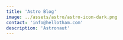```yaml
---
title: 'Astro Blog'
image: ../assets/astro/astro-icon-dark.png
contact: 'info@hellotham.com'
description: 'Astronaut'
---
```

